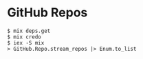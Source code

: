 # GitHub Repos

```
$ mix deps.get
$ mix credo
$ iex -S mix
> GitHub.Repo.stream_repos |> Enum.to_list
```

